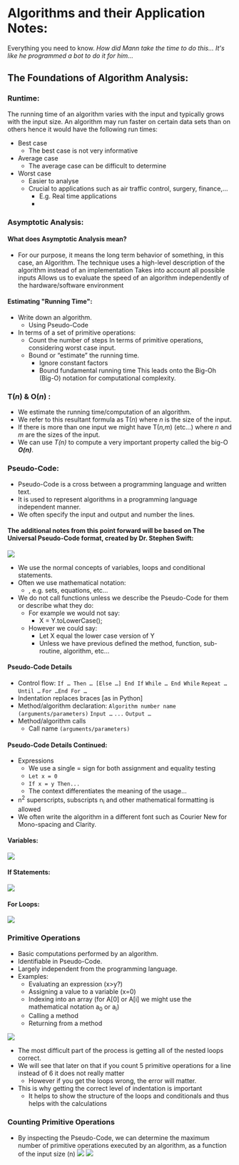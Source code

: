 # Algorithms and their Application Notes:
Everything you need to know.
_How did Mann take the time to do this... It's like he programmed a bot to do it for him..._

## The Foundations of Algorithm Analysis:
### Runtime:
The running time of an algorithm varies with the input and typically grows with the input size. An algorithm may run faster on certain data sets than on others hence it would have the following run times:
 - Best case 
	 - The best case is not very informative
 - Average case 
	 -	The average case can be difficult to determine
 - Worst case
	 - Easier to analyse
	 - Crucial to applications such as air traffic control, surgery, finance,…
		 - E.g. Real time applications
		 - 
### Asymptotic Analysis:
#### What does Asymptotic Analysis mean?
 - For our purpose, it means the long term behavior of something, in this case, an Algorithm.
The technique uses a high-level description of the algorithm instead of an implementation
Takes into account all possible inputs
Allows us to evaluate the speed of an algorithm independently of the hardware/software environment
#### Estimating "Running Time":
 - Write down an algorithm.
	 - Using Pseudo-Code
 - In terms of a set of primitive operations:
	 - Count the number of steps In terms of primitive operations, considering worst case input.
	 -  Bound or “estimate” the running time.
		 - Ignore constant factors 
		 - Bound fundamental running time
This leads onto the Big-Oh (Big-O) notation for computational complexity.

### T(_n_) & O(_n_) :
 - We estimate the running time/computation of an algorithm. 
 - We refer to this resultant formula as T(_n_) where _n_ is the size of the input.
 - If there is more than one input we might have T(_n,m_) (etc…) where *n* and *m* are the sizes of the input. 
 - We can use *T(n)* to compute a very important property called the big-O ***O(n)***.

### Pseudo-Code:

 - Pseudo-Code is a cross between a programming language and written text.
 - It is used to represent algorithms in a programming language independent manner.
 - We often specify the input and output and number the lines.

#### The additional notes from this point forward will be based on The Universal Pseudo-Code format, created by Dr. Stephen Swift:
![](https://media.discordapp.net/attachments/334011383140188161/447331830740418570/unknown.png?width=558&height=384)

 - We use the normal concepts of variables, loops and conditional statements.
 - Often we use mathematical notation:
	-	, e.g. sets, equations, etc…
 - We do not call functions unless we describe the Pseudo-Code for them or describe what they do:
	-	For example we would not say: 
		-	X = Y.toLowerCase();
	-	However we could say:
		-	Let X equal the lower case version of Y
		-	Unless we have previous defined the method, function, sub-routine, algorithm, etc…
 
#### Pseudo-Code Details
 - Control flow:
	`If … Then … [Else …] End If`
	`While … End While`
	`Repeat … Until …`
	`For …End For …`
 - Indentation replaces braces [as in Python]
 - Method/algorithm declaration:
	`Algorithm number name (arguments/parameters)`
	`Input …`
`...`
`Output …`
-	Method/algorithm calls
	-	Call name `(arguments/parameters)`

#### Pseudo-Code Details Continued:
-	Expressions
	-	We use a single = sign for both assignment and equality testing
	-	`Let x = 0`
	-	`If x = y Then...`
	-	The context differentiates the meaning of the usage…
-	n<sup>2</sup> superscripts, subscripts n<sub>i</sub> and other mathematical formatting is allowed
-	We often write the algorithm in a different font such as Courier New for Mono-spacing and Clarity.

#### Variables:
![](https://cdn.discordapp.com/attachments/334011383140188161/447334384836542475/unknown.png)
#### If Statements:
![](https://cdn.discordapp.com/attachments/334011383140188161/447334543851126814/unknown.png)
#### For Loops:
![](https://cdn.discordapp.com/attachments/334011383140188161/447334688432979971/unknown.png)

### Primitive Operations
-	Basic computations performed by an algorithm.
-	Identifiable in Pseudo-Code.
-	Largely independent from the programming language.
-	Examples:
	-	Evaluating an expression (x>y?)
	-	Assigning a value to a variable (x=0)
	-	Indexing into an array (for A[0] or A[i] we might use the mathematical notation a<sub>0</sub> or a<sub>i</sub>)
	-	Calling a method
	-	Returning from a method

![](https://cdn.discordapp.com/attachments/334011383140188161/447336167122141184/unknown.png)

-	The most difficult part of the process is getting all of the nested loops correct.
-	We will see that later on that if you count 5 primitive operations for a line instead of 6 it does not really matter
	-	However if you get the loops wrong, the error will matter.
-	This is why getting the correct level of indentation is important
	-	It helps to show the structure of the loops and conditionals and thus helps with the calculations

### Counting Primitive Operations
-	By inspecting the Pseudo-Code, we can determine the maximum number of primitive operations executed by an algorithm, as a function of the input size (n)
![](https://cdn.discordapp.com/attachments/334011383140188161/447336726906667015/unknown.png)
![](https://media.discordapp.net/attachments/334011383140188161/447337001423863808/unknown.png?width=580&height=274)
